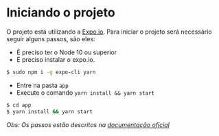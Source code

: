# Iniciando o projeto

O projeto está utilizando a [Expo.io](https://expo.io/).
Para iniciar o projeto será necessário seguir alguns passos, são eles:

* É preciso ter o Node 10 ou superior
* É preciso instalar o expo.io.
```bash
$ sudo npm i -g expo-cli yarn
```
* Entre na pasta `app`
* Execute o comando `yarn install && yarn start`
```bash
$ cd app
$ yarn install && yarn start
```

*Obs: Os passos estão descritos na [documentação oficial](https://facebook.github.io/react-native/docs/getting-started)*